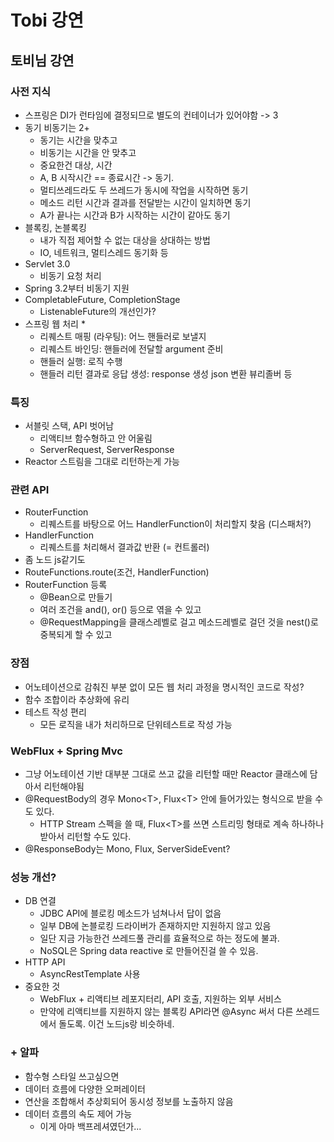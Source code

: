 # Tobi 강연

## 토비님 강연

### 사전 지식

* 스프링은 DI가 런타임에 결정되므로 별도의 컨테이너가 있어야함 -> 3
* 동기 비동기는 2+
  * 동기는 시간을 맞추고
  * 비동기는 시간을 안 맞추고
  * 중요한건 대상, 시간
  * A, B 시작시간 == 종료시간 -> 동기.&#x20;
  * 멀티쓰레드라도 두 쓰레드가  동시에 작업을 시작하면 동기
  * 메소드 리턴 시간과 결과를 전달받는 시간이 일치하면 동기
  * A가 끝나는 시간과 B가 시작하는 시간이 같아도 동기
* 블록킹, 논블록킹
  * 내가 직접 제어할 수 없는 대상을 상대하는 방법
  * IO, 네트워크, 멀티스레드 동기화 등
* Servlet 3.0
  * 비동기 요청 처리
* Spring 3.2부터 비동기 지원
* CompletableFuture, CompletionStage
  * ListenableFuture의 개선인가?
* 스프링 웹 처리
  *
    * 리퀘스트 매핑 (라우팅): 어느 핸들러로 보낼지
    * 리퀘스트 바인딩: 핸들러에 전달할 argument 준비
    * 핸들러 실행: 로직 수행
    * 핸들러 리턴 결과로 응답 생성: response 생성 json 변환 뷰리졸버 등

### 특징

* 서블릿 스택, API 벗어남
  * 리액티브 함수형하고 안 어울림
  * ServerRequest, ServerResponse
* Reactor 스트림을 그대로 리턴하는게 가능

### 관련 API

* RouterFunction
  * 리퀘스트를 바탕으로 어느 HandlerFunction이 처리할지 찾음 (디스패처?)
* HandlerFunction
  * 리퀘스트를 처리해서 결과값 반환 (= 컨트롤러)
* 좀 노드 js같기도
* RouteFunctions.route(조건, HandlerFunction)
* RouterFunction 등록
  * @Bean으로 만들기
  * 여러 조건을 and(), or() 등으로 엮을 수 있고
  * @RequestMapping을 클래스레벨로 걸고 메소드레벨로 걸던 것을 nest()로 중복되게 할 수 있고

### 장점

* 어노테이션으로 감춰진 부분 없이 모든 웹 처리 과정을 명시적인 코드로 작성?
* 함수 조합이라 추상화에 유리
* 테스트 작성 편리
  * 모든 로직을 내가 처리하므로 단위테스트로 작성 가능

### WebFlux + Spring Mvc

* 그냥 어노테이션 기반 대부분 그대로 쓰고 값을 리턴할 때만 Reactor 클래스에 담아서 리턴해야됨
* @RequestBody의 경우 Mono\<T>, Flux\<T> 안에 들어가있는 형식으로 받을 수도 있다.
  * HTTP Stream 스펙을 쓸 때, Flux\<T>를 쓰면 스트리밍 형태로 계속 하나하나 받아서 리턴할 수도 있다.
* @ResponseBody는 Mono, Flux, ServerSideEvent?

### 성능 개선?

* DB 연결
  * JDBC API에 블로킹 메소드가 넘쳐나서 답이 없음
  * 일부 DB에 논블로킹 드라이버가 존재하지만 지원하지 않고 있음
  * 일단 지금 가능한건 쓰레드풀 관리를 효율적으로 하는 정도에 불과.
  * NoSQL은 Spring data reactive 로 만들어진걸 쓸 수 있음.
* HTTP API
  * AsyncRestTemplate 사용
* 중요한 것
  * WebFlux + 리액티브 레포지터리, API 호출, 지원하는 외부 서비스
  * 만약에 리액티브를 지원하지 않는 블록킹 API라면 @Async 써서 다른 쓰레드에서 돌도록. 이건 노드js랑 비슷하네.

### + 알파

* 함수형 스타일 쓰고싶으면
* 데이터 흐름에 다양한 오퍼레이터
* 연산을 조합해서 추상회되어 동시성 정보를 노출하지 않음
* 데이터 흐름의 속도 제어 가능
  * 이게 아마 백프레셔였던가...
